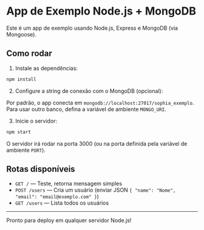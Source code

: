 # App de Exemplo Node.js + MongoDB

Este é um app de exemplo usando Node.js, Express e MongoDB (via Mongoose).

## Como rodar

1. Instale as dependências:

```bash
npm install
```

2. Configure a string de conexão com o MongoDB (opcional):

Por padrão, o app conecta em `mongodb://localhost:27017/sophia_exemplo`. Para usar outro banco, defina a variável de ambiente `MONGO_URI`.

3. Inicie o servidor:

```bash
npm start
```

O servidor irá rodar na porta 3000 (ou na porta definida pela variável de ambiente `PORT`).

## Rotas disponíveis

- `GET /` — Teste, retorna mensagem simples
- `POST /users` — Cria um usuário (enviar JSON `{ "name": "Nome", "email": "email@exemplo.com" }`)
- `GET /users` — Lista todos os usuários

---

Pronto para deploy em qualquer servidor Node.js! 